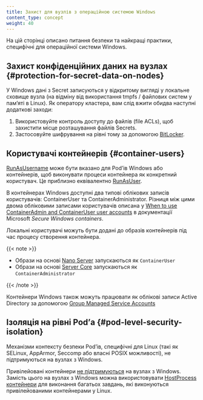 ```yaml
---
title: Захист для вузлів з операційною системою Windows
content_type: concept
weight: 40
---
```


<!-- overview -->

На цій сторінці описано питання безпеки та найкращі практики, специфічні для операційної системи Windows.

<!-- body -->

## Захист конфіденційних даних на вузлах {#protection-for-secret-data-on-nodes}

У Windows дані з Secret записуються у відкритому вигляді у локальне сховище вузла
(на відміну від використання tmpfs / файлових систем у памʼяті в Linux). Як оператору
кластера, вам слід вжити обидва наступні додаткові заходи:

1. Використовуйте контроль доступу до файлів (file ACLs), щоб захистити місце розташування файлів Secrets.
1. Застосовуйте шифрування на рівні тому за допомогою [BitLocker](https://docs.microsoft.com/windows/security/information-protection/bitlocker/bitlocker-how-to-deploy-on-windows-server).

## Користувачі контейнерів {#container-users}

[RunAsUsername](/docs/tasks/configure-pod-container/configure-runasusername) може бути вказано для Podʼів Windows або контейнерів, щоб виконувати процеси контейнера
як конкретний користувач. Це приблизно еквівалентно [RunAsUser](/docs/concepts/security/pod-security-policy/#users-and-groups).

В контейнерах Windows доступні два типові облікових записів користувачів: ContainerUser та ContainerAdministrator. Різниця між цими двома обліковими записами користувачів описана у [When to use ContainerAdmin and ContainerUser user accounts](https://docs.microsoft.com/virtualization/windowscontainers/manage-containers/container-security#when-to-use-containeradmin-and-containeruser-user-accounts) в документації Microsoft _Secure Windows containers_.

Локальні користувачі можуть бути додані до образів контейнерів під час процесу створення контейнера.

{{< note >}}

* Образи на основі [Nano Server](https://hub.docker.com/_/microsoft-windows-nanoserver) запускаються як `ContainerUser`
* Образи на основі [Server Core](https://hub.docker.com/_/microsoft-windows-servercore) запускаються як `ContainerAdministrator`

{{< /note >}}

Контейнери Windows також можуть працювати як облікові записи Active Directory за допомогою [Group Managed Service Accounts](/docs/tasks/configure-pod-container/configure-gmsa/)

## Ізоляція на рівні Podʼа {#pod-level-security-isolation}

Механізми контексту безпеки Podʼів, специфічні для Linux (такі як SELinux, AppArmor, Seccomp або власні POSIX можливості), не підтримуються на вузлах з Windows.

Привілейовані контейнери [не підтримуються](/docs/concepts/windows/intro/#compatibility-v1-pod-spec-containers-securitycontext) на вузлах з Windows. Замість цього на вузлах з Windows можна використовувати [HostProcess контейнери](/docs/tasks/configure-pod-container/create-hostprocess-pod) для виконання багатьох завдань, які виконуються привілейованими контейнерами у Linux.
